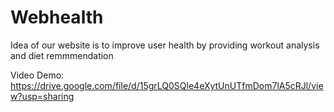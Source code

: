 # Webhealth
Idea of our website is to improve user health by providing workout analysis and diet remmmendation

Video Demo: https://drive.google.com/file/d/15grLQ0SQle4eXytUnUTfmDom7lA5cRJl/view?usp=sharing
